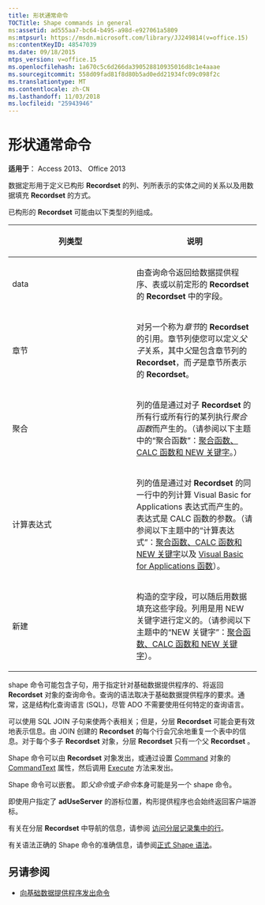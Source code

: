 ```yaml
---
title: 形状通常命令
TOCTitle: Shape commands in general
ms:assetid: ad555aa7-bc64-b495-a98d-e927061a5809
ms:mtpsurl: https://msdn.microsoft.com/library/JJ249814(v=office.15)
ms:contentKeyID: 48547039
ms.date: 09/18/2015
mtps_version: v=office.15
ms.openlocfilehash: 1a670c5c6d266da390528810935016d8c1e4aaae
ms.sourcegitcommit: 558d09fad81f8d80b5ad0edd21934fc09c098f2c
ms.translationtype: MT
ms.contentlocale: zh-CN
ms.lasthandoff: 11/03/2018
ms.locfileid: "25943946"
---
```

# <a name="shape-commands-in-general"></a>形状通常命令

**适用于**： Access 2013、 Office 2013

数据定形用于定义已构形 **Recordset** 的列、列所表示的实体之间的关系以及用数据填充 **Recordset** 的方式。

已构形的 **Recordset** 可能由以下类型的列组成。

<table>
<colgroup>
<col style="width: 50%" />
<col style="width: 50%" />
</colgroup>
<thead>
<tr class="header">
<th><p>列类型</p></th>
<th><p>说明</p></th>
</tr>
</thead>
<tbody>
<tr class="odd">
<td><p>data</p></td>
<td><p>由查询命令返回给数据提供程序、表或以前定形的 <strong>Recordset</strong> 的 <strong>Recordset</strong> 中的字段。</p></td>
</tr>
<tr class="even">
<td><p>章节</p></td>
<td><p>对另一个称为<em>章节</em>的 <strong>Recordset</strong> 的引用。章节列使您可以定义<em>父子</em>关系，其中<em>父</em>是包含章节列的 <strong>Recordset</strong>，而<em>子</em>是章节所表示的 <strong>Recordset</strong>。</p></td>
</tr>
<tr class="odd">
<td><p>聚合</p></td>
<td><p>列的值是通过对子 <strong>Recordset</strong> 的所有行或所有行的某列执行<em>聚合函数</em>而产生的。（请参阅以下主题中的“聚合函数”：<a href="aggregate-functions-the-calc-function-and-the-new-keyword.md">聚合函数、CALC 函数和 NEW 关键字</a>。）</p></td>
</tr>
<tr class="even">
<td><p>计算表达式</p></td>
<td><p>列的值是通过对 <strong>Recordset</strong> 的同一行中的列计算 Visual Basic for Applications 表达式而产生的。表达式是 CALC 函数的参数。（请参阅以下主题中的“计算表达式”：<a href="aggregate-functions-the-calc-function-and-the-new-keyword.md">聚合函数、CALC 函数和 NEW 关键字</a>以及 <a href="visual-basic-for-applications-functions.md">Visual Basic for Applications 函数</a>）。</p></td>
</tr>
<tr class="odd">
<td><p>新建</p></td>
<td><p>构造的空字段，可以随后用数据填充这些字段。列用是用 NEW 关键字进行定义的。（请参阅以下主题中的“NEW 关键字”：<a href="aggregate-functions-the-calc-function-and-the-new-keyword.md">聚合函数、CALC 函数和 NEW 关键字</a>）。</p></td>
</tr>
</tbody>
</table>


shape 命令可能包含子句，用于指定针对基础数据提供程序的、将返回 **Recordset** 对象的查询命令。查询的语法取决于基础数据提供程序的要求。通常，这是结构化查询语言 (SQL)，尽管 ADO 不需要使用任何特定的查询语言。

可以使用 SQL JOIN 子句来使两个表相关；但是，分层 **Recordset** 可能会更有效地表示信息。由 JOIN 创建的 **Recordset** 的每个行会冗余地重复一个表中的信息。对于每个多子 **Recordset** 对象，分层 **Recordset** 只有一个父 **Recordset** 。

Shape 命令可以由 **Recordset** 对象发出，或通过设置 [Command](commandtext-property-ado.md) 对象的 [CommandText](command-object-ado.md) 属性，然后调用 [Execute](https://docs.microsoft.com/office/vba/access/concepts/miscellaneous/execute-method-ado-command) 方法来发出。

Shape 命令可以嵌套。 即*父命令*或*子命令*本身可能是另一个 shape 命令。

即使用户指定了 **adUseServer** 的游标位置，构形提供程序也会始终返回客户端游标。

有关在分层 **Recordset** 中导航的信息，请参阅 [访问分层记录集中的行](accessing-rows-in-a-hierarchical-recordset.md)。

有关语法正确的 Shape 命令的准确信息，请参阅[正式 Shape 语法](formal-shape-grammar.md)。

## <a name="see-also"></a>另请参阅

- [向基础数据提供程序发出命令](issuing-commands-to-the-underlying-data-provider.md)

